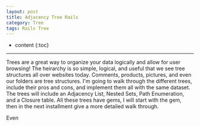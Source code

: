 ```yaml
---
layout: post
title: Adjacency Tree Rails
category: Tree
tags: Rails Tree
---
```


* content
{:toc}

---

Trees are a great way to organize your data logically and allow for user browsing! The heirarchy is so simple, logical, and useful that we see tree structures all over websites today. Comments, products, pictures, and even our folders are tree structures. I'm going to walk through the different trees, include their pros and cons, and implement them all with the same dataset. The trees will include an Adjacency List, Nested Sets, Path Enumeration, and a Closure table. All these trees have gems, I will start with the gem, then in the next installment give a more detailed walk through.





Even